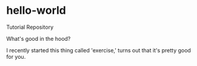 # hello-world
Tutorial Repository

What's good in the hood?

I recently started this thing called 'exercise,' turns out that it's pretty good for you. 

